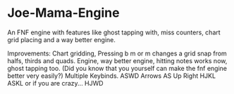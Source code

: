 # Joe-Mama-Engine
 An FNF engine with features like ghost tapping with, miss counters, chart grid placing and a way better engine.
 
 Improvements:
 Chart gridding, Pressing b m or m changes a grid snap from halfs, thirds and quads.
 Engine, way better engine, hitting notes works now, ghost tapping too. (Did you know that you yourself can make the fnf engine better very easily?)
 Multiple Keybinds.
 ASWD
 Arrows
 AS Up Right
 HJKL
 ASKL
 or if you are crazy...
 HJWD
 
